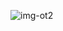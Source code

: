 ![img-ot2](https://github.com/andrelribeiro15/OT---2-Front-End/assets/83432140/3f0fc8ab-73d0-453a-afe9-d9a199a71578)

